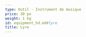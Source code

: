 ```yaml
---
type: Outil - Instrument de musique
price: 30 po
weight: 1 kg
id: equipment_hd.md#lyre
title: Lyre
---
```


